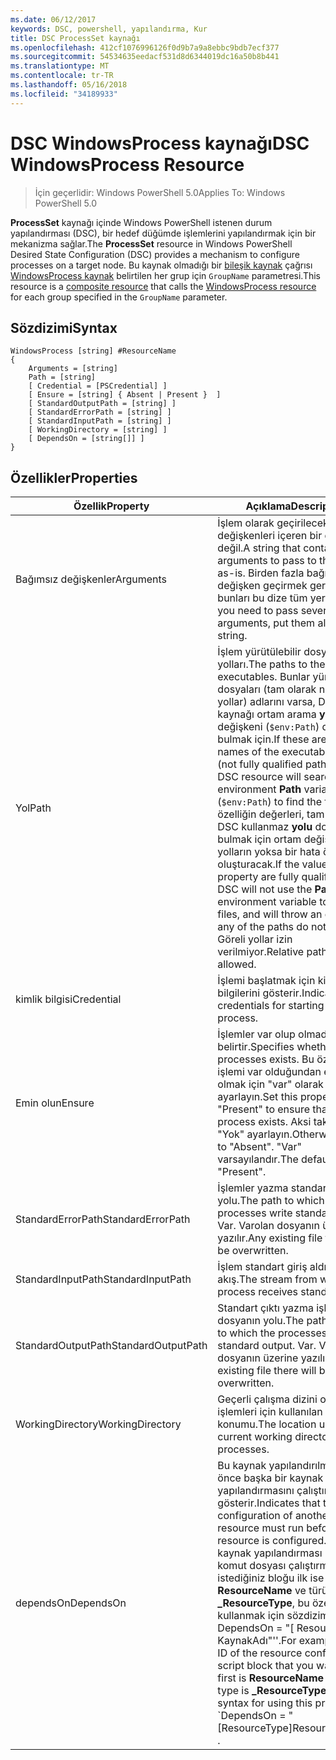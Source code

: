 ```yaml
---
ms.date: 06/12/2017
keywords: DSC, powershell, yapılandırma, Kur
title: DSC ProcessSet kaynağı
ms.openlocfilehash: 412cf1076996126f0d9b7a9a8ebbc9bdb7ecf377
ms.sourcegitcommit: 54534635eedacf531d8d6344019dc16a50b8b441
ms.translationtype: MT
ms.contentlocale: tr-TR
ms.lasthandoff: 05/16/2018
ms.locfileid: "34189933"
---
```

# <a name="dsc-windowsprocess-resource"></a><span data-ttu-id="a0286-103">DSC WindowsProcess kaynağı</span><span class="sxs-lookup"><span data-stu-id="a0286-103">DSC WindowsProcess Resource</span></span>

> <span data-ttu-id="a0286-104">İçin geçerlidir: Windows PowerShell 5.0</span><span class="sxs-lookup"><span data-stu-id="a0286-104">Applies To: Windows PowerShell 5.0</span></span>

<span data-ttu-id="a0286-105">**ProcessSet** kaynağı içinde Windows PowerShell istenen durum yapılandırması (DSC), bir hedef düğümde işlemlerini yapılandırmak için bir mekanizma sağlar.</span><span class="sxs-lookup"><span data-stu-id="a0286-105">The **ProcessSet** resource in Windows PowerShell Desired State Configuration (DSC) provides a mechanism to configure processes on a target node.</span></span> <span data-ttu-id="a0286-106">Bu kaynak olmadığı bir [bileşik kaynak](authoringResourceComposite.md) çağrısı [WindowsProcess kaynak](windowsProcessResource.md) belirtilen her grup için `GroupName` parametresi.</span><span class="sxs-lookup"><span data-stu-id="a0286-106">This resource is a [composite resource](authoringResourceComposite.md) that calls the [WindowsProcess resource](windowsProcessResource.md) for each group specified in the `GroupName` parameter.</span></span>

## <a name="syntax"></a><span data-ttu-id="a0286-107">Sözdizimi</span><span class="sxs-lookup"><span data-stu-id="a0286-107">Syntax</span></span>

```
WindowsProcess [string] #ResourceName
{
    Arguments = [string]
    Path = [string]
    [ Credential = [PSCredential] ]
    [ Ensure = [string] { Absent | Present }  ]
    [ StandardOutputPath = [string] ]
    [ StandardErrorPath = [string] ]
    [ StandardInputPath = [string] ]
    [ WorkingDirectory = [string] ]
    [ DependsOn = [string[]] ]
}
```

## <a name="properties"></a><span data-ttu-id="a0286-108">Özellikler</span><span class="sxs-lookup"><span data-stu-id="a0286-108">Properties</span></span>
|  <span data-ttu-id="a0286-109">Özellik</span><span class="sxs-lookup"><span data-stu-id="a0286-109">Property</span></span>  |  <span data-ttu-id="a0286-110">Açıklama</span><span class="sxs-lookup"><span data-stu-id="a0286-110">Description</span></span>   |
|---|---|
| <span data-ttu-id="a0286-111">Bağımsız değişkenler</span><span class="sxs-lookup"><span data-stu-id="a0286-111">Arguments</span></span>| <span data-ttu-id="a0286-112">İşlem olarak geçirilecek bağımsız değişkenleri içeren bir dize-değil.</span><span class="sxs-lookup"><span data-stu-id="a0286-112">A string that contains arguments to pass to the process as-is.</span></span> <span data-ttu-id="a0286-113">Birden fazla bağımsız değişken geçirmek gerekiyorsa, bunları bu dize tüm yerleştirin.</span><span class="sxs-lookup"><span data-stu-id="a0286-113">If you need to pass several arguments, put them all in this string.</span></span>|
| <span data-ttu-id="a0286-114">Yol</span><span class="sxs-lookup"><span data-stu-id="a0286-114">Path</span></span>| <span data-ttu-id="a0286-115">İşlem yürütülebilir dosya yolları.</span><span class="sxs-lookup"><span data-stu-id="a0286-115">The paths to the process executables.</span></span> <span data-ttu-id="a0286-116">Bunlar yürütülebilir dosyaları (tam olarak nitelenmiş yollar) adlarını varsa, DSC kaynağı ortam arama **yolu** değişkeni (`$env:Path`) dosyaları bulmak için.</span><span class="sxs-lookup"><span data-stu-id="a0286-116">If these are the names of the executable files (not fully qualified paths), the DSC resource will search the environment **Path** variable (`$env:Path`) to find the files.</span></span> <span data-ttu-id="a0286-117">Bu özelliğin değerleri, tam yol varsa, DSC kullanmaz **yolu** dosyaları bulmak için ortam değişkeni ve yolların yoksa bir hata özel durum oluşturacak.</span><span class="sxs-lookup"><span data-stu-id="a0286-117">If the values of this property are fully qualified paths, DSC will not use the **Path** environment variable to find the files, and will throw an error if any of the paths do not exist.</span></span> <span data-ttu-id="a0286-118">Göreli yollar izin verilmiyor.</span><span class="sxs-lookup"><span data-stu-id="a0286-118">Relative paths are not allowed.</span></span>|
| <span data-ttu-id="a0286-119">kimlik bilgisi</span><span class="sxs-lookup"><span data-stu-id="a0286-119">Credential</span></span>| <span data-ttu-id="a0286-120">İşlemi başlatmak için kimlik bilgilerini gösterir.</span><span class="sxs-lookup"><span data-stu-id="a0286-120">Indicates the credentials for starting the process.</span></span>|
| <span data-ttu-id="a0286-121">Emin olun</span><span class="sxs-lookup"><span data-stu-id="a0286-121">Ensure</span></span>| <span data-ttu-id="a0286-122">İşlemler var olup olmadığını belirtir.</span><span class="sxs-lookup"><span data-stu-id="a0286-122">Specifies whether the processes exists.</span></span> <span data-ttu-id="a0286-123">Bu özelliği işlemi var olduğundan emin olmak için "var" olarak ayarlayın.</span><span class="sxs-lookup"><span data-stu-id="a0286-123">Set this property to "Present" to ensure that the process exists.</span></span> <span data-ttu-id="a0286-124">Aksi takdirde, "Yok" ayarlayın.</span><span class="sxs-lookup"><span data-stu-id="a0286-124">Otherwise, set it to "Absent".</span></span> <span data-ttu-id="a0286-125">"Var" varsayılandır.</span><span class="sxs-lookup"><span data-stu-id="a0286-125">The default is "Present".</span></span>|
| <span data-ttu-id="a0286-126">StandardErrorPath</span><span class="sxs-lookup"><span data-stu-id="a0286-126">StandardErrorPath</span></span>| <span data-ttu-id="a0286-127">İşlemler yazma standart hatası yolu.</span><span class="sxs-lookup"><span data-stu-id="a0286-127">The path to which the processes write standard error.</span></span> <span data-ttu-id="a0286-128">Var. Varolan dosyanın üzerine yazılır.</span><span class="sxs-lookup"><span data-stu-id="a0286-128">Any existing file there will be overwritten.</span></span>|
| <span data-ttu-id="a0286-129">StandardInputPath</span><span class="sxs-lookup"><span data-stu-id="a0286-129">StandardInputPath</span></span>| <span data-ttu-id="a0286-130">İşlem standart giriş aldığı akış.</span><span class="sxs-lookup"><span data-stu-id="a0286-130">The stream from which the process receives standard input.</span></span>|
| <span data-ttu-id="a0286-131">StandardOutputPath</span><span class="sxs-lookup"><span data-stu-id="a0286-131">StandardOutputPath</span></span>| <span data-ttu-id="a0286-132">Standart çıktı yazma işlemleri için dosyanın yolu.</span><span class="sxs-lookup"><span data-stu-id="a0286-132">The path of the file to which the processes write standard output.</span></span> <span data-ttu-id="a0286-133">Var. Varolan dosyanın üzerine yazılır.</span><span class="sxs-lookup"><span data-stu-id="a0286-133">Any existing file there will be overwritten.</span></span>|
| <span data-ttu-id="a0286-134">WorkingDirectory</span><span class="sxs-lookup"><span data-stu-id="a0286-134">WorkingDirectory</span></span>| <span data-ttu-id="a0286-135">Geçerli çalışma dizini olarak işlemleri için kullanılan konumu.</span><span class="sxs-lookup"><span data-stu-id="a0286-135">The location used as the current working directory for the processes.</span></span>|
| <span data-ttu-id="a0286-136">dependsOn</span><span class="sxs-lookup"><span data-stu-id="a0286-136">DependsOn</span></span> | <span data-ttu-id="a0286-137">Bu kaynak yapılandırılmadan önce başka bir kaynak yapılandırmasını çalıştırmalısınız gösterir.</span><span class="sxs-lookup"><span data-stu-id="a0286-137">Indicates that the configuration of another resource must run before this resource is configured.</span></span> <span data-ttu-id="a0286-138">Örneğin, kaynak yapılandırması Kimliğini komut dosyası çalıştırmak istediğiniz bloğu ilk ise **ResourceName** ve türünü **_ResourceType**, bu özelliği kullanmak için sözdizimi ' DependsOn = "[ ResourceType] KaynakAdı"''.</span><span class="sxs-lookup"><span data-stu-id="a0286-138">For example, if the ID of the resource configuration script block that you want to run first is **ResourceName** and its type is **_ResourceType**, the syntax for using this property is \`DependsOn = "[ResourceType]ResourceName"\`\` .</span></span>|
